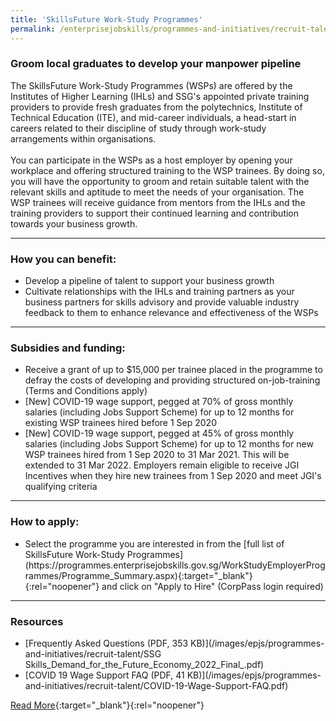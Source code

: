 ```yaml
---
title: 'SkillsFuture Work-Study Programmes'
permalink: /enterprisejobskills/programmes-and-initiatives/recruit-talent/skillsfuture-work-study-programmes/
---
```


### Groom local graduates to develop your manpower pipeline

The SkillsFuture Work-Study Programmes (WSPs) are offered by the Institutes of Higher Learning (IHLs) and SSG's appointed private training providers to provide fresh graduates from the polytechnics, Institute of Technical Education (ITE), and mid-career individuals, a head-start in careers related to their discipline of study through work-study arrangements within organisations.<br><br>You can participate in the WSPs as a host employer by opening your workplace and offering structured training to the WSP trainees. By doing so, you will have the opportunity to groom and retain suitable talent with the relevant skills and aptitude to meet the needs of your organisation. The WSP trainees will receive guidance from mentors from the IHLs and the training providers to support their continued learning and contribution towards your business growth.

---

### How you can benefit:

<ul><li> Develop a pipeline of talent to support your business growth<br></li><li>Cultivate relationships with the IHLs and training partners as your business partners for skills advisory and provide valuable industry feedback to them to enhance relevance and effectiveness of the WSPs</li></ul>

---

### Subsidies and funding:

<ul><li> Receive a grant of up to $15,000 per trainee placed in the programme to defray the costs of developing and providing structured on-job-training (Terms and Conditions apply)<br></li><li>[New] COVID-19 wage support, pegged at 70% of gross monthly salaries (including Jobs Support Scheme) for up to 12 months for existing WSP trainees hired before 1 Sep 2020<br></li><li>[New] COVID-19 wage support, pegged at 45% of gross monthly salaries (including Jobs Support Scheme) for up to 12 months for new WSP trainees hired from 1 Sep 2020 to 31 Mar 2021. This will be extended to 31 Mar 2022. Employers remain eligible to receive JGI Incentives when they hire new trainees from 1 Sep 2020 and meet JGI's qualifying criteria</li></ul>

---

### How to apply:

<ul><li> Select the programme you are interested in from the [full list of SkillsFuture Work-Study Programmes](https://programmes.enterprisejobskills.gov.sg/WorkStudyEmployerProgrammes/Programme_Summary.aspx){:target="_blank"}{:rel="noopener"} and click on "Apply to Hire" (CorpPass login required)</li></ul>

---

### Resources

<ul><li> [Frequently Asked Questions (PDF, 353 KB)](/images/epjs/programmes-and-initiatives/recruit-talent/SSG Skills_Demand_for_the_Future_Economy_2022_Final_.pdf)<br></li><li>[COVID 19 Wage Support FAQ (PDF, 41 KB)](/images/epjs/programmes-and-initiatives/recruit-talent/COVID-19-Wage-Support-FAQ.pdf)</li></ul>

[Read More](https://programmes.enterprisejobskills.gov.sg/WorkStudyEmployerProgrammes/Programme_Summary.aspx){:target="_blank"}{:rel="noopener"}
